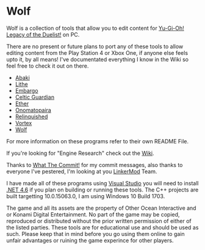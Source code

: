 # Wolf


Wolf is a collection of tools that allow you to edit content for [Yu-Gi-Oh! Legacy of the Duelist!](http://store.steampowered.com/app/480650/YuGiOh_Legacy_of_the_Duelist/) on PC.

There are no present or future plans to port any of these tools to allow editing content from the Play Station 4 or Xbox One, if anyone else feels upto it, by all means! I've documentated everything I know in the Wiki so feel free to check it out on there.

* [Abaki](https://github.com/Arefu/Wolf/tree/master/Abaki) 
* [Lithe](https://github.com/Arefu/Wolf/tree/master/Lithe) 
* [Embargo](https://github.com/Arefu/Wolf/tree/master/Embargo)
* [Celtic Guardian](https://github.com/Arefu/Wolf/tree/master/Celtic%20Guardian)
* [Ether](https://github.com/Arefu/Wolf/tree/master/Ether)
* [Onomatopaira](https://github.com/Arefu/Wolf/tree/master/Onomatopaira)
* [Relinquished](https://github.com/Arefu/Wolf/tree/master/Relinquished)
* [Vortex](https://github.com/Arefu/Wolf/tree/master/Vortex)
* [Wolf](https://github.com/Arefu/Wolf/tree/master/Wolf)


For more information on these programs refer to their own README File.

If you're looking for "Engine Research" check out the [Wiki](https://github.com/Arefu/Wolf/wiki).

Thanks to [What The Commit!](http://whatthecommit.com/) for my commit messages, also thanks to everyone I've pestered, I'm looking at you [LinkerMod](https://github.com/Nukem9/LinkerMod) Team.


I have made all of these programs using [Visual Studio](https://www.visualstudio.com/downloads/) you will need to install [.NET 4.6](https://www.microsoft.com/en-nz/download/details.aspx?id=48130) if you plan on building or running these tools.
The C++ projects are built targetting 10.0.15063.0, I am using Windows 10 Build 1703.

The game and all its assets are the property of Other Ocean Interactive and or Konami Digital Entertainment. No part of the game may be copied, reproduced or distributed without the prior written permission of either of the listed parties. These tools are for educational use and should be used as such. Please keep that in mind before you go using them online to gain unfair advantages or ruining the game experince for other players.
